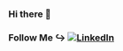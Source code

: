 ### Hi there 👋

<!--
**Snipsx17/Snipsx17** is a ✨ _special_ ✨ repository because its `README.md` (this file) appears on your GitHub profile.

Here are some ideas to get you started:

- 🔭 I’m currently working on ...
- 🌱 I’m currently learning ...
- 👯 I’m looking to collaborate on ...
- 🤔 I’m looking for help with ...
- 💬 Ask me about ...
- 📫 How to reach me: ...
- 😄 Pronouns: ...
- ⚡ Fun fact: ...
-->


### Follow Me ↪ <a href="https://www.linkedin.com/in/uberth-hernandez-perez-31815b146/" Target="_blank" > ![LinkedIn](https://img.shields.io/badge/linkedin-%230077B5.svg?style=for-the-badge&logo=linkedin&logoColor=white) </a >
